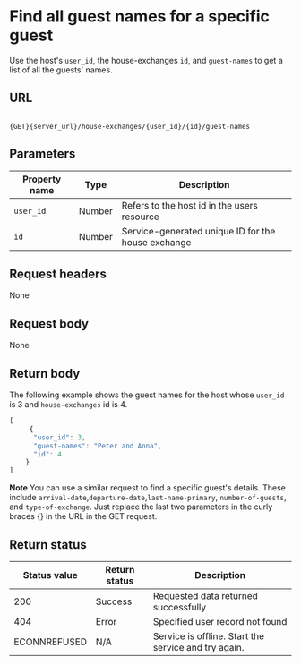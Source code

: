 # Find all guest names for a specific guest

Use the host's `user_id`, the house-exchanges `id`, and `guest-names` to get a list of all the guests' names.

## URL

```shell

{GET}{server_url}/house-exchanges/{user_id}/{id}/guest-names
```

## Parameters

| Property name | Type | Description |
| ------------- | ----------- | ----------- |
| `user_id` | Number | Refers to the host id in the users resource |
| `id` | Number | Service-generated unique ID for the house exchange |

## Request headers

None

## Request body

None

## Return body

The following example shows the guest names for the host whose `user_id` is 3 and `house-exchanges` id is 4.

```js
[
     {
      "user_id": 3,
      "guest-names": "Peter and Anna",      
      "id": 4
    }
]
```

**Note** You can use a similar request to find a specific guest's details. These include `arrival-date`,`departure-date`,`last-name-primary`, `number-of-guests`, and `type-of-exchange`. Just replace the last two parameters in the curly braces {} in the URL in the GET request.

## Return status

| Status value | Return status | Description |
| ------------- | ----------- | ----------- |
| 200 | Success | Requested data returned successfully |
| 404 | Error | Specified user record not found |
| ECONNREFUSED | N/A | Service is offline. Start the service and try again. |
